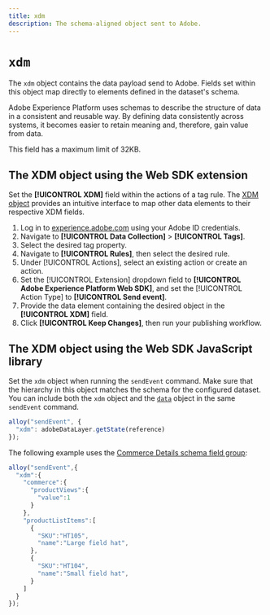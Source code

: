 ```yaml
---
title: xdm
description: The schema-aligned object sent to Adobe.
---
```

# `xdm`

The `xdm` object contains the data payload send to Adobe. Fields set within this object map directly to elements defined in the dataset's schema.

Adobe Experience Platform uses schemas to describe the structure of data in a consistent and reusable way. By defining data consistently across systems, it becomes easier to retain meaning and, therefore, gain value from data.

This field has a maximum limit of 32KB.

## The XDM object using the Web SDK extension

Set the **[!UICONTROL XDM]** field within the actions of a tag rule. The [XDM object](/help/tags/extensions/client/web-sdk/data-element-types.md#xdm-object) provides an intuitive interface to map other data elements to their respective XDM fields.

1. Log in to [experience.adobe.com](https://experience.adobe.com) using your Adobe ID credentials.
1. Navigate to **[!UICONTROL Data Collection]** > **[!UICONTROL Tags]**.
1. Select the desired tag property.
1. Navigate to **[!UICONTROL Rules]**, then select the desired rule.
1. Under [!UICONTROL Actions], select an existing action or create an action.
1. Set the [!UICONTROL Extension] dropdown field to **[!UICONTROL Adobe Experience Platform Web SDK]**, and set the [!UICONTROL Action Type] to **[!UICONTROL Send event]**.
1. Provide the data element containing the desired object in the **[!UICONTROL XDM]** field.
1. Click **[!UICONTROL Keep Changes]**, then run your publishing workflow.

## The XDM object using the Web SDK JavaScript library

Set the `xdm` object when running the `sendEvent` command. Make sure that the hierarchy in this object matches the schema for the configured dataset. You can include both the `xdm` object and the [`data`](data.md) object in the same `sendEvent` command.

```js
alloy("sendEvent", {
  "xdm": adobeDataLayer.getState(reference)
});
```

The following example uses the [Commerce Details schema field group](/help/xdm/field-groups/event/commerce-details.md):

```javascript
alloy("sendEvent",{
  "xdm":{
    "commerce":{
      "productViews":{
        "value":1
      }
    },
    "productListItems":[
      {
        "SKU":"HT105",
        "name":"Large field hat",
      },
      {
        "SKU":"HT104",
        "name":"Small field hat",
      }
    ]
  }
});
```
